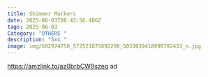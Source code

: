 ```yaml
---
title: Shimmer Markers
date: 2025-06-03T08:43:56.486Z
tags: 2025-06-03
Category: "OTHERS "
description: "5xx "
image: img/502974750_572521875892298_5033039418090792433_n.jpg
---
```

https://amzlink.to/az0brbCW9szeq ad